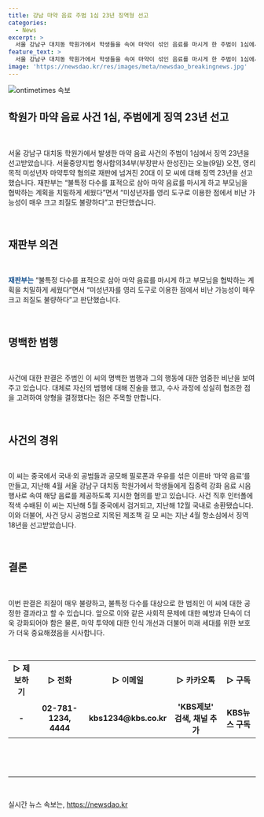 ```yaml
---
title: 강남 마약 음료 주범 1심 23년 징역형 선고
categories:
  - News
excerpt: >
  서울 강남구 대치동 학원가에서 학생들을 속여 마약이 섞인 음료를 마시게 한 주범이 1심에서 징역 23년이 선고됐습니다. 서울중앙지법 형사합의34부(부장판사 한성진)는 영리 목적으로 미성년자를 대상으로 마약 음료를 제공하고 부모님을 협박한 이 모 씨에게 엄중한 처벌을 내린 것으로 밝혀졌습니다. 또한, 중국에서의 검거와 국내 송환까지의 경과도 담긴 기사입니다.
feature_text: >
  서울 강남구 대치동 학원가에서 학생들을 속여 마약이 섞인 음료를 마시게 한 주범이 1심에서 징역 23년이 선고됐습니다. 서울중앙지법 형사합의34부(부장판사 한성진)는 영리 목적으로 미성년자를 대상으로 마약 음료를 제공하고 부모님을 협박한 이 모 씨에게 엄중한 처벌을 내린 것으로 밝혀졌습니다. 또한, 중국에서의 검거와 국내 송환까지의 경과도 담긴 기사입니다.
image: 'https://newsdao.kr/res/images/meta/newsdao_breakingnews.jpg'
---
```


<p><img src="https://newsdao.kr/res/images/meta/newsdao_breakingnews.jpg" alt="ontimetimes 속보" /></p>

<h2 data-ke-size="size26">학원가 마약 음료 사건 1심, 주범에게 징역 23년 선고</h2>

<p data-ke-size="size16">&nbsp;</p>

<p data-ke-size="size16">서울 강남구 대치동 학원가에서 발생한 마약 음료 사건의 주범이 1심에서 징역 23년을 선고받았습니다. 서울중앙지법 형사합의34부(부장판사 한성진)는 오늘(9일) 오전, 영리 목적 미성년자 마약투약 혐의로 재판에 넘겨진 20대 이 모 씨에 대해 징역 23년을 선고했습니다. 재판부는 “불특정 다수를 표적으로 삼아 마약 음료를 마시게 하고 부모님을 협박하는 계획을 치밀하게 세웠다”면서 “미성년자를 영리 도구로 이용한 점에서 비난 가능성이 매우 크고 죄질도 불량하다”고 판단했습니다.</p>

<p data-ke-size="size16">&nbsp;</p>

<h2 data-ke-size="size26">재판부 의견</h2>

<p data-ke-size="size16">&nbsp;</p>

<p data-ke-size="size16"><b><span style="color: #1a5490;">재판부는</span></b> “불특정 다수를 표적으로 삼아 마약 음료를 마시게 하고 부모님을 협박하는 계획을 치밀하게 세웠다”면서 “미성년자를 영리 도구로 이용한 점에서 비난 가능성이 매우 크고 죄질도 불량하다”고 판단했습니다.</p>

<p data-ke-size="size16">&nbsp;</p>

<h2 data-ke-size="size26">명백한 범행</h2>

<p data-ke-size="size16">&nbsp;</p>

<p data-ke-size="size16">사건에 대한 판결은 주범인 이 씨의 명백한 범행과 그의 행동에 대한 엄중한 비난을 보여주고 있습니다. 대체로 자신의 범행에 대해 진술을 했고, 수사 과정에 성실히 협조한 점을 고려하여 양형을 결정했다는 점은 주목할 만합니다.</p>

<p data-ke-size="size16">&nbsp;</p>

<h2 data-ke-size="size26">사건의 경위</h2>

<p data-ke-size="size16">&nbsp;</p>

<p data-ke-size="size16">이 씨는 중국에서 국내·외 공범들과 공모해 필로폰과 우유를 섞은 이른바 ‘마약 음료’를 만들고, 지난해 4월 서울 강남구 대치동 학원가에서 학생들에게 집중력 강화 음료 시음 행사로 속여 해당 음료를 제공하도록 지시한 혐의를 받고 있습니다. 사건 직후 인터폴에 적색 수배된 이 씨는 지난해 5월 중국에서 검거되고, 지난해 12월 국내로 송환됐습니다. 이와 더불어, 사건 당시 공범으로 지목된 제조책 길 모 씨는 지난 4월 항소심에서 징역 18년을 선고받았습니다.</p>

<p data-ke-size="size16">&nbsp;</p>

<h2 data-ke-size="size26">결론</h2>

<p data-ke-size="size16">&nbsp;</p>

<p data-ke-size="size16">이번 판결은 죄질이 매우 불량하고, 불특정 다수를 대상으로 한 범죄인 이 씨에 대한 공정한 결과라고 할 수 있습니다. 앞으로 이와 같은 사회적 문제에 대한 예방과 단속이 더욱 강화되어야 함은 물론, 마약 투약에 대한 인식 개선과 더불어 미래 세대를 위한 보호가 더욱 중요해졌음을 시사합니다.</p>

<p data-ke-size="size16">&nbsp;</p>

<table>
<tbody>
<tr>
<td style="text-align: center; height: 17px;"><b>▷ 제보하기</b></td>
<td style="text-align: center; height: 17px;"><b>▷ 전화</b></td>
<td style="text-align: center; height: 17px;"><b>▷ 이메일</b></td>
<td style="text-align: center; height: 17px;"><b>▷ 카카오톡</b></td>
<td style="text-align: center; height: 17px;"><b>▷ 구독</b></td>
</tr>
<tr>
<td style="text-align: center; height: 17px;"><b> -</b></td>
<td style="text-align: center; height: 17px;"><b>02-781-1234, 4444</b></td>
<td style="text-align: center; height: 17px;"><b>kbs1234@kbs.co.kr</b></td>
<td style="text-align: center; height: 17px;"><b>'KBS제보' 검색, 채널 추가</b></td>
<td style="text-align: center; height: 17px;"><b>KBS뉴스 구독</b></td>
</tr>
</tbody>
</table>

<p data-ke-size="size16">&nbsp;</p>

<p data-ke-size="size16">&nbsp;</p>

<hr>

<p data-ke-size="size16">&nbsp;</p>
실시간 뉴스 속보는, <a href="https://newsdao.kr" rel="dofollow">https://newsdao.kr</a>


